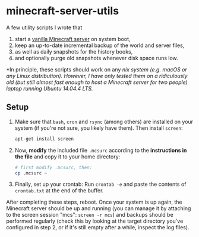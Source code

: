 # minecraft-server-utils

A few utility scripts I wrote that

1. start a [vanilla Minecraft server](https://minecraft.net/en/download/server) on system boot,
2. keep an up-to-date incremental backup of the world and server files,
3. as well as daily snapshots for the history books,
4. and optionally purge old snapshots whenever disk space runs low.

*In principle, these scripts should work on any *nix system (e.g. macOS or any Linux distribution). However, I have only tested them on a ridiculously old (but still almost fast enough to host a Minecraft server for two people) laptop running Ubuntu 14.04.4 LTS.*

## Setup

1. Make sure that `bash`, `cron` and `rsync` (among others) are installed on your system (if you're not sure, you likely have them). Then install `screen`:

    ```bash
    apt-get install screen
    ```

2. Now, **modify** the included file `.mcsurc` according to the **instructions in the file** and copy it to your home directory:

    ```bash
    # first modify .mcsurc, then:
    cp .mcsurc ~
    ```

3. Finally, set up your crontab: Run `crontab -e` and paste the contents of `crontab.txt` at the end of the buffer.

After completing these steps, reboot. Once your system is up again, the Minecraft server should be up and running (you can manage it by attaching to the screen session "mcs": `screen -r mcs`) and backups should be performed regularly (check this by looking at the target directory you've configured in step 2, or if it's still empty after a while, inspect the log files).
